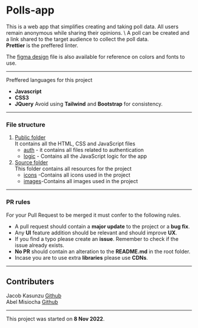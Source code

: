 # Polls-app

This is a web app that simplifies creating and taking poll data. All users remain anonymous while sharing their opinions. \ A poll can be created and a link shared to the target audience to collect the poll data.\
**Prettier** is the preffered linter.

The [figma design](./public/about.html) file is also available for reference on colors and fonts to use.

---

Preffered languages for this project
- **Javascript**
- **CSS3**
- **JQuery**
Avoid using **Tailwind** and **Bootstrap** for consistency.

---

### File structure

1. [Public folder](./public/) <br>
   It contains all the HTML, CSS and JavaScript files
   - [auth](./public/auth/) - it contains all files related to authentication
   - [logic](./public/logic/) - Contains all the JavaScript logic for the app
2. [Source folder](./src/)<br>
   This folder contains all resources for the project
   - [icons](./src/icons/) -Contains all icons used in the project
   - [images](./src/images/)-Contains all images used in the project

---

### PR rules

For your Pull Request to be merged it must confer to the following rules.

- A pull request should contain a **major update** to the project or a **bug fix**.
- Any **UI** feature addition should be relevant and should improve **UX**.
- If you find a typo please create an **issue**. Remember to check if the issue already exists.
- **No PR** should contain an alteration to the **README.md** in the root folder.
- Incase you are to use extra **libraries** please use **CDNs**.

---

## Contributers

Jacob Kasunzu [Github](https://github.com/Jacob-Kasunzu/)\
Abel Misiocha [Github](https://github.com/Codedwells/)

---

This project was started on **8 Nov 2022**.
